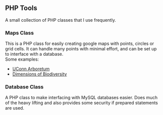 ## PHP Tools ##

A small collection of PHP classes that I use frequently.

### Maps Class ###
This is a PHP class for easily creating google maps with points, circles or grid cells.  It can handle many points with minimal effort, and can be set up to interface with a database.  
Some examples: 
* [UConn Arboretum](http://www.uconnarboretum.uconn.edu/map.php)
* [Dimensions of Biodiversity](http://dimensions-za.com/map.php)

### Database Class ### 
A PHP class to make interfacing with MySQL databases easier.  Does much of the heavy lifting and also provides some security if prepared statements are used.

